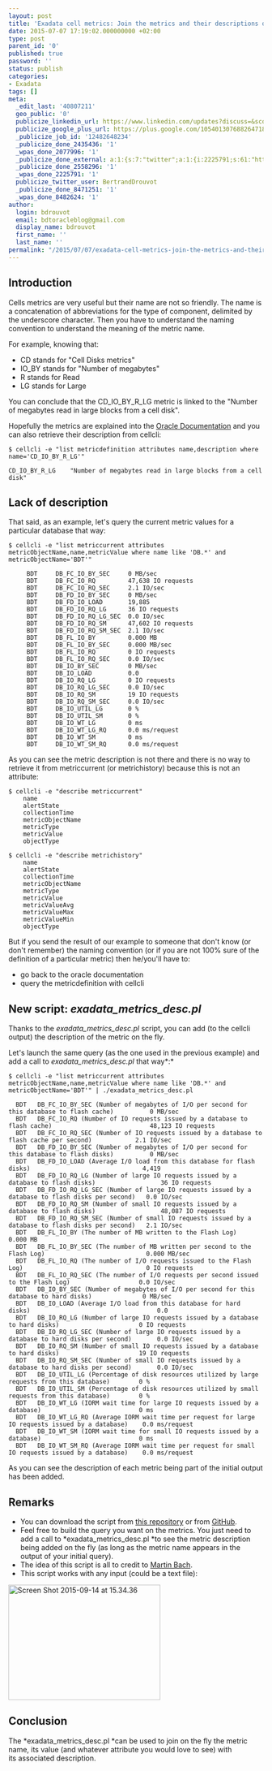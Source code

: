 ```yaml
---
layout: post
title: 'Exadata cell metrics: Join the metrics and their descriptions on the fly'
date: 2015-07-07 17:19:02.000000000 +02:00
type: post
parent_id: '0'
published: true
password: ''
status: publish
categories:
- Exadata
tags: []
meta:
  _edit_last: '40807211'
  geo_public: '0'
  publicize_linkedin_url: https://www.linkedin.com/updates?discuss=&scope=16310177&stype=M&topic=6024219886249664512&type=U&a=9cw1
  publicize_google_plus_url: https://plus.google.com/105401307688264718604/posts/6hY5z1hu5yy
  _publicize_job_id: '12482648234'
  _publicize_done_2435436: '1'
  _wpas_done_2077996: '1'
  _publicize_done_external: a:1:{s:7:"twitter";a:1:{i:2225791;s:61:"https://twitter.com/BertrandDrouvot/status/618454198095474689";}}
  _publicize_done_2558296: '1'
  _wpas_done_2225791: '1'
  publicize_twitter_user: BertrandDrouvot
  _publicize_done_8471251: '1'
  _wpas_done_8482624: '1'
author:
  login: bdrouvot
  email: bdtoracleblog@gmail.com
  display_name: bdrouvot
  first_name: ''
  last_name: ''
permalink: "/2015/07/07/exadata-cell-metrics-join-the-metrics-and-their-descriptions-on-the-fly/"
---
```


Introduction
------------

Cells metrics are very useful but their name are not so friendly. The name is a concatenation of abbreviations for the type of component, delimited by the underscore character. Then you have to understand the naming convention to understand the meaning of the metric name.

For example, knowing that:

-   CD stands for "Cell Disks metrics"
-   IO\_BY stands for "Number of megabytes"
-   R stands for Read
-   LG stands for Large

You can conclude that the CD\_IO\_BY\_R\_LG metric is linked to the "Number of megabytes read in large blocks from a cell disk".

Hopefully the metrics are explained into the [Oracle Documentation](http://docs.oracle.com/cd/E50790_01/doc/doc.121/e50471/monitoring.htm#SAGUG20463) and you can also retrieve their description from cellcli:

    $ cellcli -e "list metricdefinition attributes name,description where name='CD_IO_BY_R_LG'"

    CD_IO_BY_R_LG    "Number of megabytes read in large blocks from a cell disk"

Lack of description
-------------------

That said, as an example, let's query the current metric values for a particular database that way:

    $ cellcli -e "list metriccurrent attributes metricObjectName,name,metricValue where name like 'DB.*' and metricObjectName='BDT'"

         BDT     DB_FC_IO_BY_SEC     0 MB/sec
         BDT     DB_FC_IO_RQ         47,638 IO requests
         BDT     DB_FC_IO_RQ_SEC     2.1 IO/sec
         BDT     DB_FD_IO_BY_SEC     0 MB/sec
         BDT     DB_FD_IO_LOAD       19,885
         BDT     DB_FD_IO_RQ_LG      36 IO requests
         BDT     DB_FD_IO_RQ_LG_SEC  0.0 IO/sec
         BDT     DB_FD_IO_RQ_SM      47,602 IO requests
         BDT     DB_FD_IO_RQ_SM_SEC  2.1 IO/sec
         BDT     DB_FL_IO_BY         0.000 MB
         BDT     DB_FL_IO_BY_SEC     0.000 MB/sec
         BDT     DB_FL_IO_RQ         0 IO requests
         BDT     DB_FL_IO_RQ_SEC     0.0 IO/sec
         BDT     DB_IO_BY_SEC        0 MB/sec
         BDT     DB_IO_LOAD          0.0
         BDT     DB_IO_RQ_LG         0 IO requests
         BDT     DB_IO_RQ_LG_SEC     0.0 IO/sec
         BDT     DB_IO_RQ_SM         19 IO requests
         BDT     DB_IO_RQ_SM_SEC     0.0 IO/sec
         BDT     DB_IO_UTIL_LG       0 %
         BDT     DB_IO_UTIL_SM       0 %
         BDT     DB_IO_WT_LG         0 ms
         BDT     DB_IO_WT_LG_RQ      0.0 ms/request
         BDT     DB_IO_WT_SM         0 ms
         BDT     DB_IO_WT_SM_RQ      0.0 ms/request

As you can see the metric description is not there and there is no way to retrieve it from metriccurrent (or metrichistory) because this is not an attribute:

    $ cellcli -e "describe metriccurrent"
        name
        alertState
        collectionTime
        metricObjectName
        metricType
        metricValue
        objectType

    $ cellcli -e "describe metrichistory"
        name
        alertState
        collectionTime
        metricObjectName
        metricType
        metricValue
        metricValueAvg
        metricValueMax
        metricValueMin
        objectType

But if you send the result of our example to someone that don't know (or don't remember) the naming convention (or if you are not 100% sure of the definition of a particular metric) then he/you'll have to:

-   go back to the oracle documentation
-   query the metricdefinition with cellcli

New script: *exadata\_metrics\_desc.pl*
---------------------------------------

Thanks to the *exadata\_metrics\_desc.pl* script, you can add (to the cellcli output) the description of the metric on the fly.

Let's launch the same query (as the one used in the previous example) and add a call to *exadata\_metrics\_desc.pl* that way*:*

    $ cellcli -e "list metriccurrent attributes metricObjectName,name,metricValue where name like 'DB.*' and metricObjectName='BDT'" | ./exadata_metrics_desc.pl

      BDT   DB_FC_IO_BY_SEC (Number of megabytes of I/O per second for this database to flash cache)          0 MB/sec
      BDT   DB_FC_IO_RQ (Number of IO requests issued by a database to flash cache)                           48,123 IO requests
      BDT   DB_FC_IO_RQ_SEC (Number of IO requests issued by a database to flash cache per second)            2.1 IO/sec
      BDT   DB_FD_IO_BY_SEC (Number of megabytes of I/O per second for this database to flash disks)          0 MB/sec
      BDT   DB_FD_IO_LOAD (Average I/O load from this database for flash disks)                               4,419
      BDT   DB_FD_IO_RQ_LG (Number of large IO requests issued by a database to flash disks)                  36 IO requests
      BDT   DB_FD_IO_RQ_LG_SEC (Number of large IO requests issued by a database to flash disks per second)   0.0 IO/sec
      BDT   DB_FD_IO_RQ_SM (Number of small IO requests issued by a database to flash disks)                  48,087 IO requests
      BDT   DB_FD_IO_RQ_SM_SEC (Number of small IO requests issued by a database to flash disks per second)   2.1 IO/sec
      BDT   DB_FL_IO_BY (The number of MB written to the Flash Log)                                           0.000 MB
      BDT   DB_FL_IO_BY_SEC (The number of MB written per second to the Flash Log)                            0.000 MB/sec
      BDT   DB_FL_IO_RQ (The number of I/O requests issued to the Flash Log)                                  0 IO requests
      BDT   DB_FL_IO_RQ_SEC (The number of I/O requests per second issued to the Flash Log)                   0.0 IO/sec
      BDT   DB_IO_BY_SEC (Number of megabytes of I/O per second for this database to hard disks)              0 MB/sec
      BDT   DB_IO_LOAD (Average I/O load from this database for hard disks)                                   0.0
      BDT   DB_IO_RQ_LG (Number of large IO requests issued by a database to hard disks)                      0 IO requests
      BDT   DB_IO_RQ_LG_SEC (Number of large IO requests issued by a database to hard disks per second)       0.0 IO/sec
      BDT   DB_IO_RQ_SM (Number of small IO requests issued by a database to hard disks)                      19 IO requests
      BDT   DB_IO_RQ_SM_SEC (Number of small IO requests issued by a database to hard disks per second)       0.0 IO/sec
      BDT   DB_IO_UTIL_LG (Percentage of disk resources utilized by large requests from this database)        0 %
      BDT   DB_IO_UTIL_SM (Percentage of disk resources utilized by small requests from this database)        0 %
      BDT   DB_IO_WT_LG (IORM wait time for large IO requests issued by a database)                           0 ms
      BDT   DB_IO_WT_LG_RQ (Average IORM wait time per request for large IO requests issued by a database)    0.0 ms/request
      BDT   DB_IO_WT_SM (IORM wait time for small IO requests issued by a database)                           0 ms
      BDT   DB_IO_WT_SM_RQ (Average IORM wait time per request for small IO requests issued by a database)    0.0 ms/request

As you can see the description of each metric being part of the initial output has been added.

Remarks
-------

-   You can download the script from [this repository](https://docs.google.com/folder/d/0B7Jf_4JdsptpRHdyOWk1VTdUdEU/edit) or from [GitHub](https://github.com/bdrouvot/exadata_metrics_desc).
-   Feel free to build the query you want on the metrics. You just need to add a call to *exadata\_metrics\_desc.pl *to see the metric description being added on the fly (as long as the metric name appears in the output of your initial query).
-   The idea of this script is all to credit to [Martin Bach](https://martincarstenbach.wordpress.com/).
-   This script works with any input (could be a text file):

<img src="{{ site.baseurl }}/assets/images/screen-shot-2015-09-14-at-15-34-36.png" class="size-medium wp-image-2897 aligncenter" width="300" height="227" alt="Screen Shot 2015-09-14 at 15.34.36" />

Conclusion
----------

The *exadata\_metrics\_desc.pl *can be used to join on the fly the metric name, its value (and whatever attribute you would love to see) with its associated description.
